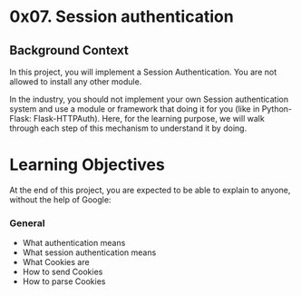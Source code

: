 # 0x07. Session authentication

## Background Context

In this project, you will implement a Session Authentication. You are not allowed to install any other module.

In the industry, you should not implement your own Session authentication system and use a module or framework that doing it for you (like in Python-Flask: Flask-HTTPAuth). Here, for the learning purpose, we will walk through each step of this mechanism to understand it by doing.

# Learning Objectives
At the end of this project, you are expected to be able to explain to anyone, without the help of Google:

### General
- What authentication means
- What session authentication means
- What Cookies are
- How to send Cookies
- How to parse Cookies